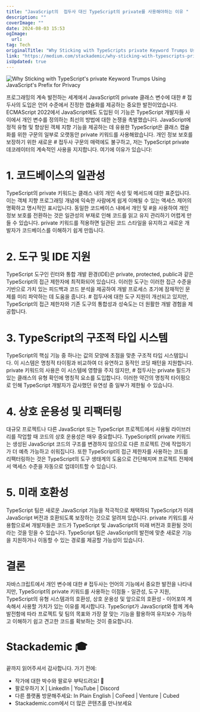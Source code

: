 ```yaml
---
title: "JavaScript의  접두사 대신 TypeScript의 private를 사용해야하는 이유 "
description: ""
coverImage: ""
date: 2024-08-03 15:53
ogImage: 
  url: 
tag: Tech
originalTitle: "Why Sticking with TypeScripts private Keyword Trumps Using JavaScripts  Prefix for Privacy"
link: "https://medium.com/stackademic/why-sticking-with-typescripts-private-keyword-trumps-using-javascripts-prefix-for-privacy-deba0f4026f0"
isUpdated: true
---
```






![Why Sticking with TypeScript's private Keyword Trumps Using JavaScript's Prefix for Privacy](/assets/img/WhyStickingwithTypeScriptsprivateKeywordTrumpsUsingJavaScriptsPrefixforPrivacy_0.png)

프로그래밍의 계속 발전하는 세계에서 JavaScript의 private 클래스 변수에 대한 # 접두사의 도입은 언어 수준에서 진정한 캡슐화를 제공하는 중요한 발전이었습니다. ECMAScript 2022에서 JavaScript에도 도입된 이 기능은 TypeScript 개발자들 사이에서 개인 변수를 정의하는 최선의 방법에 대한 논쟁을 촉발했습니다. JavaScript에 정적 유형 및 향상된 객체 지향 기능을 제공하는 데 유용한 TypeScript은 클래스 캡슐화를 위한 구문의 일부로 오랫동안 private 키워드를 사용해왔습니다. 개인 정보 보호를 보장하기 위한 새로운 # 접두사 구문의 매력에도 불구하고, 저는 TypeScript private 데코레이터의 계속적인 사용을 지지합니다. 여기에 이유가 있습니다:

# 1. 코드베이스의 일관성

TypeScript의 private 키워드는 클래스 내의 개인 속성 및 메서드에 대한 표준입니다. 이는 객체 지향 프로그래밍 개념에 익숙한 사람에게 쉽게 이해될 수 있는 액세스 제어의 명확하고 명시적인 표시입니다. 동일한 코드베이스 내에서 개인 및 #을 사용하여 개인 정보 보호를 전환하는 것은 일관성의 부재로 인해 코드를 읽고 유지 관리하기 어렵게 만들 수 있습니다. private 키워드를 적용하면 일관된 코드 스타일을 유지하고 새로운 개발자가 코드베이스를 이해하기 쉽게 만듭니다.

<div class="content-ad"></div>

# 2. 도구 및 IDE 지원

TypeScript 도구인 린터와 통합 개발 환경(IDE)은 private, protected, public과 같은 TypeScript의 접근 제한자에 최적화되어 있습니다. 이러한 도구는 이러한 접근 수준을 기반으로 가치 있는 피드백과 코드 분석을 제공하여 개발 프로세스 초기에 잠재적인 문제를 미리 파악하는 데 도움을 줍니다. # 접두사에 대한 도구 지원이 개선되고 있지만, TypeScript의 접근 제한자와 기존 도구의 통합성과 성숙도는 더 원활한 개발 경험을 제공합니다.

# 3. TypeScript의 구조적 타입 시스템

TypeScript의 핵심 기능 중 하나는 값의 모양에 초점을 맞춘 구조적 타입 시스템입니다. 이 시스템은 명칭적 타이핑과 비교하여 더 유연하고 동적인 코딩 패턴을 지원합니다. private 키워드의 사용은 이 시스템에 영향을 주지 않지만, # 접두사는 private 필드가 있는 클래스의 유형 확인에 명칭적 요소를 도입합니다. 이러한 약간의 명칭적 타이핑으로 인해 TypeScript 개발자가 감사했던 유연성 중 일부가 제한될 수 있습니다.

<div class="content-ad"></div>

# 4. 상호 운용성 및 리팩터링

대규모 프로젝트나 다른 JavaScript 또는 TypeScript 프로젝트에서 사용될 라이브러리를 작업할 때 코드의 상호 운용성은 매우 중요합니다. TypeScript의 private 키워드는 생성된 JavaScript 코드의 구조를 변경하지 않으므로 다른 프로젝트 간에 작업하기가 더 예측 가능하고 쉬워집니다. 또한 TypeScript의 접근 제한자를 사용하는 코드를 리팩터링하는 것은 TypeScript의 도구 생태계의 도움으로 간단해지며 프로젝트 전체에서 액세스 수준을 자동으로 업데이트할 수 있습니다.

# 5. 미래 호환성

TypeScript 팀은 새로운 JavaScript 기능을 적극적으로 채택하되 TypeScript가 미래 JavaScript 버전과 호환되도록 보장하는 것으로 알려져 있습니다. private 키워드를 사용함으로써 개발자들은 코드가 TypeScript 및 JavaScript의 미래 버전과 호환될 것이라는 것을 믿을 수 있습니다. TypeScript 팀은 JavaScript의 발전에 맞춘 새로운 기능을 지원하거나 이동할 수 있는 경로를 제공할 가능성이 있습니다.

<div class="content-ad"></div>

# 결론

자바스크립트에서 개인 변수에 대한 # 접두사는 언어의 기능에서 중요한 발전을 나타내지만, TypeScript의 private 키워드를 사용하는 이점들 - 일관성, 도구 지원, TypeScript의 유형 시스템과의 호환성, 상호 운용성 및 앞으로의 호환성 - 이어포여 계속해서 사용할 가치가 있는 이유를 제시합니다. TypeScript가 JavaScript와 함께 계속 발전함에 따라 프로젝트 및 팀의 목표와 가장 잘 맞는 기능을 활용하여 유지보수 가능하고 이해하기 쉽고 견고한 코드를 확보하는 것이 중요합니다.

# Stackademic 🎓

끝까지 읽어주셔서 감사합니다. 가기 전에:

<div class="content-ad"></div>

- 작가에 대한 박수와 팔로우 부탁드려요! 👏
- 팔로우하기 X | LinkedIn | YouTube | Discord
- 다른 플랫폼 방문해주세요: In Plain English | CoFeed | Venture | Cubed
- Stackademic.com에서 더 많은 콘텐츠를 만나보세요
